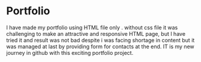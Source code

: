 # Portfolio
I have made my portfolio using HTML file only . without css file it was challenging to make an attractive and responsive HTML page, but I have tried it and result was not bad despite i was facing shortage in content but it was managed at last by providing form for contacts at the end. 
IT is my new journey in github with this exciting portfolio project.

